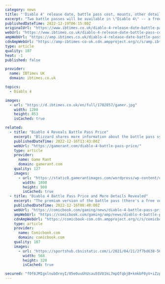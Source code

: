 ```yaml
---
category: news
title: "'Diablo 4' release date, battle pass cost, mounts, other details"
excerpt: "Two battle passes will be available in \"Diablo 4\" -- a free one for all players and a paid one that offers additional rewards to unlock."
publishedDateTime: 2022-12-19T06:15:00Z
originalUrl: "https://www.ibtimes.co.uk/diablo-4-release-date-battle-pass-cost-mounts-other-details-1710271"
webUrl: "https://www.ibtimes.co.uk/diablo-4-release-date-battle-pass-cost-mounts-other-details-1710271"
ampWebUrl: "https://amp.ibtimes.co.uk/diablo-4-release-date-battle-pass-cost-mounts-other-details-1710271"
cdnAmpWebUrl: "https://amp-ibtimes-co-uk.cdn.ampproject.org/c/s/amp.ibtimes.co.uk/diablo-4-release-date-battle-pass-cost-mounts-other-details-1710271"
type: article
quality: 107
heat: -1
published: false

provider:
  name: IBTimes UK
  domain: ibtimes.co.uk

topics:
  - Diablo 4

images:
  - url: "https://d.ibtimes.co.uk/en/full/1702857/gamer.jpg"
    width: 1280
    height: 853
    isCached: true

related:
  - title: "Diablo 4 Reveals Battle Pass Price"
    excerpt: "Blizzard shares more information about the battle pass system for Diablo 4, including its price and how many months it will last. Blizzard’s Diablo 4 team recently discussed the game's ..."
    publishedDateTime: 2022-12-16T13:43:00Z
    webUrl: "https://gamerant.com/diablo-4-battle-pass-price/"
    type: article
    provider:
      name: Game Rant
      domain: gamerant.com
    quality: 127
    images:
      - url: "https://static0.gamerantimages.com/wordpress/wp-content/uploads/2022/12/diablo-4-ultimate-edition-lilith.jpg"
        width: 1800
        height: 900
        isCached: true
  - title: "Diablo 4 Battle Pass Price and More Details Revealed"
    excerpt: "The premium version of the battle pass (there's a free version, too) will cost $10, community lead Adam Fletcher confirmed in the recent livestream. Fletcher specified that this battle pass will cost that much in term of the value of Diablo 4's in-game cu"
    publishedDateTime: 2022-12-16T08:48:00Z
    webUrl: "https://comicbook.com/gaming/news/diablo-4-battle-pass-price-duration-details/"
    ampWebUrl: "https://comicbook.com/gaming/amp/news/diablo-4-battle-pass-price-duration-details/"
    cdnAmpWebUrl: "https://comicbook-com.cdn.ampproject.org/c/s/comicbook.com/gaming/amp/news/diablo-4-battle-pass-price-duration-details/"
    type: article
    provider:
      name: Comicbook.com
      domain: comicbook.com
    quality: 107
    images:
      - url: "https://sportshub.cbsistatic.com/i/2021/04/21/2f7bd638-50fb-438e-af32-753a9bb7b73b/gta-6-vice-city-rockstar-games-1264869.jpg?width=568&height=320"
        width: 568
        height: 320
        isCached: true

secured: "f0f6JMIgxlnubOreyI/85e0uuGhUsau5SVU1kL7mpQfqbjB+kmkbF0yV+iZzpCze5VV+cCwFftnlKjYQ0+LmxvZfXgnEIL4QCs/NsYTdWNQW7R6VajfVu0hUM9rPskTAGQbeVebckT1MbDSk5bSREfyXuEe9Au77rQ6GsPfPI6WTs+120nFf5cxD1s57ZPl1ONbRdZiU9nmzh5JbJb/+z+wKBjkM4D/pxBRkNVV7NWbm0vAsKBXjeBy3ment3snNEGwhzLunXmgfwubx+jpu3jwbzFXnEJwAYxkHs/xiVVZbsUVVHzitypX9v+KlEbJ9GPPPmOxlpVOim4OdSJsiBBOZKEPEx/PWBQVBv8UGmVI=;m5gJG/PvxEJdLdcXvTOWLg=="
---
```


